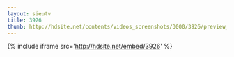 ```yaml
---
layout: sieutv
title: 3926
thumb: http://hdsite.net/contents/videos_screenshots/3000/3926/preview_360p.mp4.jpg
---
```

{% include iframe src='http://hdsite.net/embed/3926' %}
 
